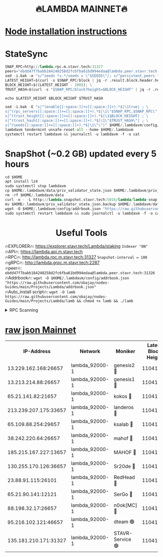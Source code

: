 <h1 align="center"> 🔥LAMBDA MAINNET🔥</h1>


[Node installation instructions](https://github.com/obajay/nodes-Guides/tree/main/Projects/Lambda)
=


# StateSync
```python
SNAP_RPC=http://lambda.rpc.m.stavr.tech:31327
peers="ebdd47f7babb184240258d2fc6fba61bd994edaa@lambda.peer.stavr.tech:31326" 
sed -i.bak -e "s/^seeds *=.*/seeds = \"$SEEDS\"/; s/^persistent_peers *=.*/persistent_peers = \"$PEERS\"/" $HOME/.lambdavm/config/config.toml
LATEST_HEIGHT=$(curl -s $SNAP_RPC/block | jq -r .result.block.header.height); \
BLOCK_HEIGHT=$((LATEST_HEIGHT - 100)); \
TRUST_HASH=$(curl -s "$SNAP_RPC/block?height=$BLOCK_HEIGHT" | jq -r .result.block_id.hash)

echo $LATEST_HEIGHT $BLOCK_HEIGHT $TRUST_HASH

sed -i.bak -E "s|^(enable[[:space:]]+=[[:space:]]+).*$|\1true| ; \
s|^(rpc_servers[[:space:]]+=[[:space:]]+).*$|\1\"$SNAP_RPC,$SNAP_RPC\"| ; \
s|^(trust_height[[:space:]]+=[[:space:]]+).*$|\1$BLOCK_HEIGHT| ; \
s|^(trust_hash[[:space:]]+=[[:space:]]+).*$|\1\"$TRUST_HASH\"| ; \
s|^(seeds[[:space:]]+=[[:space:]]+).*$|\1\"\"|" $HOME/.lambdavm/config/config.toml
lambdavm tendermint unsafe-reset-all --home $HOME/.lambdavm
systemctl restart lambdavm && journalctl -u lambdavm -f -o cat

```
# SnapShot (~0.2 GB) updated every 5 hours
```python
cd $HOME
apt install lz4
sudo systemctl stop lambdavm
cp $HOME/.lambdavm/data/priv_validator_state.json $HOME/.lambdavm/priv_validator_state.json.backup
rm -rf $HOME/.lambdavm/data
curl -o - -L http://lambda.snapshot.stavr.tech:5016/lambda/lambda-snap.tar.lz4 | lz4 -c -d - | tar -x -C $HOME/.lambdavm --strip-components 2
mv $HOME/.lambdavm/priv_validator_state.json.backup $HOME/.lambdavm/data/priv_validator_state.json
wget -O $HOME/.lambdavm/config/addrbook.json "https://raw.githubusercontent.com/obajay/nodes-Guides/main/Projects/Lambda/addrbook.json"
sudo systemctl restart lambdavm && sudo journalctl -u lambdavm -f -o cat
```
 <h1 align="center"> Useful Tools</h1>

🔥EXPLORER🔥:      https://explorer.stavr.tech/Lambda/staking	        `Indexer "ON"` \
🔥API🔥: 			 		 https://lambda.api.m.stavr.tech \
🔥RPC🔥:           http://lambda.rpc.m.stavr.tech:31327	              `Snapshot-interval = 100` \
🔥gRPC🔥:          http://lambda.grpc.m.stavr.tech:2287 \
🔥peer🔥:					 `ebdd47f7babb184240258d2fc6fba61bd994edaa@lambda.peer.stavr.tech:31326` \
🔥Addrbook🔥:    ```wget -O $HOME/.lambdavm/config/addrbook.json "https://raw.githubusercontent.com/obajay/nodes-Guides/main/Projects/Lambda/addrbook.json"``` \
🔥Auto_install script🔥: ```wget -O lamb https://raw.githubusercontent.com/obajay/nodes-Guides/main/Projects/Lambda/lamb && chmod +x lamb && ./lamb```


<details>
<summary>RPC Scanning</summary>

<h2 align="center"> We scan nodes in real time every 4 hours. And we provide the final result of RPC endpoints.
We cannot influence the operation of these nodes in any way. </h2>


```python
If Voting Power is higher than 0 --> then the Node is a validator of the network and may be subject to attack and be a potential threat to the chain.
```
```python
We marked such validators with a red symbol
```

</details>

[raw json Mainnet](https://rpc-check.lambm.stavr.tech/lambm/rpc-lambm-result.json)
=


<table><tr><th>IP-Address</th><th>Network</th><th>Moniker</th><th>Latest Block Height</th><th>Earliest Block Height</th><th>Catching Up</th><th>Tx Index</th><th>Voting Power</th><th>Scan Time</th></tr><tr><td>13.229.162.168:26657</td><td>lambda_92000-1</td><td>genesis2 🔴</td><td>11041612</td><td>1</td><td>False</td><td>on</td><td>16688940</td><td>2024-01-10T02:56:02.198652303UTC</td></tr><tr><td>13.213.214.88:26657</td><td>lambda_92000-1</td><td>genesis1 🔴</td><td>11041612</td><td>1</td><td>False</td><td>on</td><td>107835</td><td>2024-01-10T02:56:07.240706868UTC</td></tr><tr><td>65.21.141.82:21657</td><td>lambda_92000-1</td><td>kokos 🔴</td><td>11041614</td><td>7716001</td><td>False</td><td>off</td><td>546765</td><td>2024-01-10T02:56:09.674801770UTC</td></tr><tr><td>213.239.207.175:33657</td><td>lambda_92000-1</td><td>landeros 🔴</td><td>11041611</td><td>8136001</td><td>False</td><td>off</td><td>1252238</td><td>2024-01-10T02:55:56.008167187UTC</td></tr><tr><td>65.109.88.254:29657</td><td>lambda_92000-1</td><td>ksalab 🔴</td><td>11041615</td><td>8715001</td><td>False</td><td>on</td><td>507955</td><td>2024-01-10T02:56:12.883414813UTC</td></tr><tr><td>38.242.220.64:26657</td><td>lambda_92000-1</td><td>mahof 🔴</td><td>11041608</td><td>10131001</td><td>False</td><td>off</td><td>770350</td><td>2024-01-10T02:55:49.587190579UTC</td></tr><tr><td>185.215.167.227:13657</td><td>lambda_92000-1</td><td>MAHOF 🔴</td><td>11041612</td><td>10134001</td><td>False</td><td>on</td><td>2051510</td><td>2024-01-10T02:56:05.969248471UTC</td></tr><tr><td>130.255.170.126:36657</td><td>lambda_92000-1</td><td>Sr20de 🔴</td><td>11041611</td><td>10715001</td><td>False</td><td>off</td><td>674696</td><td>2024-01-10T02:55:56.525455331UTC</td></tr><tr><td>23.88.91.115:26101</td><td>lambda_92000-1</td><td>RedHead 🔴</td><td>11041611</td><td>10941611</td><td>False</td><td>off</td><td>553202</td><td>2024-01-10T02:55:56.850914247UTC</td></tr><tr><td>65.21.90.141:12121</td><td>lambda_92000-1</td><td>SerGo 🔴</td><td>11041615</td><td>10941615</td><td>False</td><td>off</td><td>10611836</td><td>2024-01-10T02:56:13.325209813UTC</td></tr><tr><td>88.198.32.17:26657</td><td>lambda_92000-1</td><td>n0ok[MC] 🔴</td><td>11041616</td><td>10941616</td><td>False</td><td>off</td><td>1578630</td><td>2024-01-10T02:56:16.366445888UTC</td></tr><tr><td>95.216.102.121:46657</td><td>lambda_92000-1</td><td>dteam 🟢</td><td>11041614</td><td>11034001</td><td>False</td><td>off</td><td>0</td><td>2024-01-10T02:56:12.460962647UTC</td></tr><tr><td>135.181.210.171:31327</td><td>lambda_92000-1</td><td>STAVR-Service 🟢</td><td>11041614</td><td>11039001</td><td>False</td><td>on</td><td>0</td><td>2024-01-10T02:56:12.104694628UTC</td></tr></table>
